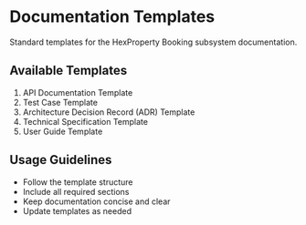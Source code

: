 # Documentation Templates

Standard templates for the HexProperty Booking subsystem documentation.

## Available Templates
1. API Documentation Template
2. Test Case Template
3. Architecture Decision Record (ADR) Template
4. Technical Specification Template
5. User Guide Template

## Usage Guidelines
- Follow the template structure
- Include all required sections
- Keep documentation concise and clear
- Update templates as needed
